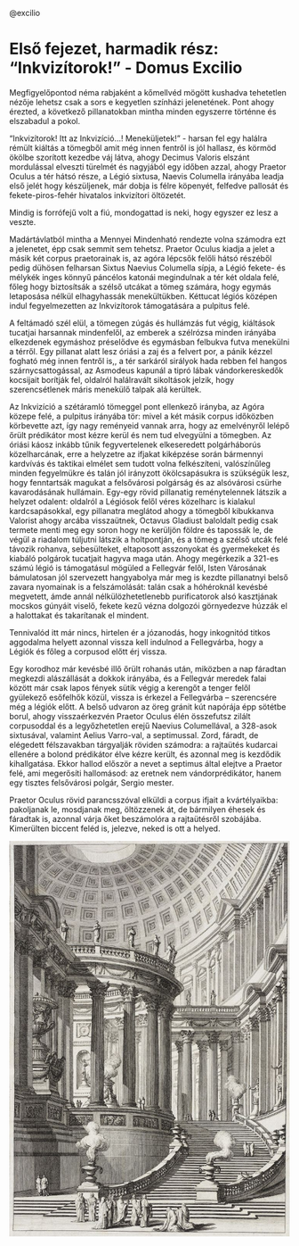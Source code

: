 @excilio

# Első fejezet, harmadik rész: “Inkvizítorok!” - Domus Excilio

Megfigyelőpontod néma rabjaként a kőmellvéd mögött kushadva tehetetlen nézője lehetsz csak a sors e kegyetlen színházi jelenetének. Pont ahogy érezted, a következő pillanatokban mintha minden egyszerre történne és elszabadul a pokol.

“Inkvizítorok! Itt az Inkvizíció…! Meneküljetek!” - harsan fel egy halálra rémült kiáltás a tömegből amit még innen fentről is jól hallasz, és körmöd ökölbe szorított kezedbe váj látva, ahogy Decimus Valoris elszánt mordulással elveszti türelmét és nagyjából egy időben azzal, ahogy Praetor Oculus a tér hátsó része, a Légió sixtusa, Naevis Columella irányába leadja első jelét hogy készüljenek, már dobja is félre köpenyét, felfedve pallosát és fekete-piros-fehér hivatalos inkvizítori öltözetét.

Mindig is forrófejű volt a fiú, mondogattad is neki, hogy egyszer ez lesz a veszte.

Madártávlatból mintha a Mennyei Mindenható rendezte volna számodra ezt a jelenetet, épp csak semmit sem tehetsz. Praetor Oculus kiadja a jelet a másik két corpus praetorainak is, az agóra lépcsők felőli hátsó részéből pedig dühösen felharsan Sixtus Naevius Columella sípja, a Légió fekete- és mélykék inges könnyű páncélos katonái megindulnak a tér két oldala felé, főleg hogy biztosítsák a szélső utcákat a tömeg számára, hogy egymás letaposása nélkül elhagyhassák menekültükben. Kéttucat légiós középen indul fegyelmezetten az Inkvizítorok támogatására a pulpitus felé.

A feltámadó szél elül, a tömegen zúgás és hullámzás fut végig, kiáltások tucatjai harsannak mindenfelől, az emberek a szélrózsa minden irányába elkezdenek egymáshoz préselődve és egymásban felbukva futva menekülni a térről. Egy pillanat alatt lesz óriási a zaj és a felvert por, a pánik kézzel fogható még innen fentről is,, a tér sarkáról sirályok hada rebben fel hangos szárnycsattogással, az Asmodeus kapunál a tipró lábak vándorkereskedők kocsijait borítják fel, oldalról halálravált sikoltások jelzik, hogy szerencsétlenek máris menekülő talpak alá kerültek.

Az Inkvizíció a szétáramló tömeggel pont ellenkező irányba, az Agóra közepe felé, a pulpitus irányába tör: mivel a két másik corpus időközben körbevette azt, így nagy reményeid vannak arra, hogy az emelvényről lelépő őrült prédikátor most kézre kerül és nem tud elvegyülni a tömegben. Az óriási káosz inkább tűnik fegyvertelenek elkeseredett polgárháborús közelharcának, erre a helyzetre az ifjakat kiképzése során bármennyi kardvívás és taktikai elmélet sem tudott volna felkészíteni, valószínűleg minden fegyelmükre és talán jól irányzott ökölcsapásukra is szükségük lesz, hogy fenntartsák magukat a felsővárosi polgárság és az alsóvárosi csürhe kavarodásának hullámain. Egy-egy rövid pillanatig reménytelennek látszik a helyzet odalent: oldalról a Légiósok felől véres közelharc is kialakul kardcsapásokkal, egy pillanatra meglátod ahogy a tömegből kibukkanva Valorist ahogy arcába visszaütnek, Octavus Gladiust baloldalt pedig csak termete menti meg egy soron hogy ne kerüljön földre és tapossák le, de végül a riadalom túljutni látszik a holtpontján, és a tömeg a szélső utcák felé távozik rohanva, sebesülteket, eltaposott asszonyokat és gyermekeket és kiabáló polgárok tucatjait hagyva maga után. Ahogy megérkezik a 321-es számú légió is támogatásul mögüled a Fellegvár felől, Isten Városának bámulatosan jól szervezett hangyabolya már meg is kezdte pillanatnyi belső zavara nyomainak is a felszámolását: talán csak a hóhéroknál kevésbé megvetett, ámde annál nélkülözhetetlenebb purificatorok alsó kasztjának mocskos gúnyáit viselő, fekete kezű vézna dolgozói görnyedezve húzzák el a halottakat és takarítanak el mindent.

Tennivalód itt már nincs, hirtelen ér a józanodás, hogy inkognitód titkos aggodalma helyett azonnal vissza kell indulnod a Fellegvárba, hogy a Légiók és főleg a corpusod előtt érj vissza.

Egy korodhoz már kevésbé illő őrült rohanás után, miközben a nap fáradtan megkezdi alászállását a dokkok irányába, és a Fellegvár meredek falai között már csak lapos fények sütik végig a kerengőt a tenger felől gyülekező esőfelhők közül, vissza is érkezel a Fellegvárba – szerencsére még a légiók előtt. A belső udvaron az öreg gránit kút napórája épp sötétbe borul, ahogy visszaérkezvén Praetor Oculus élén összefutsz zilált corpusoddal és a legyőzhetetlen erejű Naevius Columellával, a 328-asok sixtusával, valamint Aelius Varro-val, a septimussal. Zord, fáradt, de elégedett félszavakban tárgyalják röviden számodra: a rajtaütés kudarcai ellenére a bolond prédikátor élve kézre került, és azonnal meg is kezdődik kihallgatása. Ekkor hallod először a nevet a septimus által elejtve a Praetor felé, ami megerősíti hallomásod: az eretnek nem vándorprédikátor, hanem egy tisztes felsővárosi polgár, Sergio mester.

Praetor Oculus rövid parancsszóval elküldi a corpus ifjait a kvártélyaikba: pakoljanak le, mosdjanak meg, öltözzenek át, de bármilyen éhesek és fáradtak is, azonnal várja őket beszámolóra a rajtaütésről szobájába. Kimerülten biccent feléd is, jelezve, neked is ott a helyed.

![Hypnagogia - Cathedral](https://raw.githubusercontent.com/pixelhijack/rpg-scenes/master/hypnagogia/images/cathedral.jpg "Hypnagogia - Cathedral")
